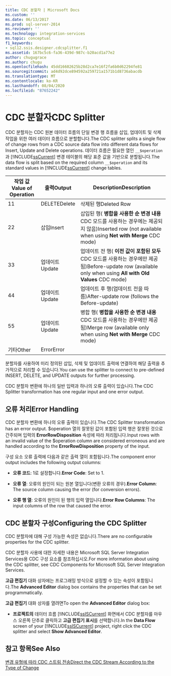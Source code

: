 ```yaml
---
title: CDC 분할자 | Microsoft Docs
ms.custom: ''
ms.date: 06/13/2017
ms.prod: sql-server-2014
ms.reviewer: ''
ms.technology: integration-services
ms.topic: conceptual
f1_keywords:
- sql12.ssis.designer.cdcsplitter.f1
ms.assetid: 167bc5c6-fa36-439d-987c-b20acd1a77e2
author: chugugrace
ms.author: chugu
ms.openlocfilehash: 45dd16602625b28d2ca7e16f2fa6b0d62294fe81
ms.sourcegitcommit: ad4d92dce894592a259721a1571b1d8736abacdb
ms.translationtype: MT
ms.contentlocale: ko-KR
ms.lasthandoff: 08/04/2020
ms.locfileid: "87652242"
---
```

# <a name="cdc-splitter"></a><span data-ttu-id="6f7f9-102">CDC 분할자</span><span class="sxs-lookup"><span data-stu-id="6f7f9-102">CDC Splitter</span></span>
  <span data-ttu-id="6f7f9-103">CDC 분할자는 CDC 원본 데이터 흐름의 단일 변경 행 흐름을 삽입, 업데이트 및 삭제 작업을 위한 여러 데이터 흐름으로 분할합니다.</span><span class="sxs-lookup"><span data-stu-id="6f7f9-103">The CDC splitter splits a single flow of change rows from a CDC source data flow into different data flows for Insert, Update and Delete operations.</span></span> <span data-ttu-id="6f7f9-104">데이터 흐름은 필요한 열인 `__$operation` 과 [!INCLUDE[ssCurrent](../../includes/sscurrent-md.md)] 변경 테이블의 해당 표준 값을 기반으로 분할됩니다.</span><span class="sxs-lookup"><span data-stu-id="6f7f9-104">The data flow is split based on the required column `__$operation` and its standard values in [!INCLUDE[ssCurrent](../../includes/sscurrent-md.md)] change tables.</span></span>  
  
|<span data-ttu-id="6f7f9-105">작업 값</span><span class="sxs-lookup"><span data-stu-id="6f7f9-105">Value of Operation</span></span>|<span data-ttu-id="6f7f9-106">출력</span><span class="sxs-lookup"><span data-stu-id="6f7f9-106">Output</span></span>|<span data-ttu-id="6f7f9-107">Description</span><span class="sxs-lookup"><span data-stu-id="6f7f9-107">Description</span></span>|  
|------------------------|------------|-----------------|  
|<span data-ttu-id="6f7f9-108">1</span><span class="sxs-lookup"><span data-stu-id="6f7f9-108">1</span></span>|<span data-ttu-id="6f7f9-109">DELETE</span><span class="sxs-lookup"><span data-stu-id="6f7f9-109">Delete</span></span>|<span data-ttu-id="6f7f9-110">삭제된 행</span><span class="sxs-lookup"><span data-stu-id="6f7f9-110">Deleted Row</span></span>|  
|<span data-ttu-id="6f7f9-111">2</span><span class="sxs-lookup"><span data-stu-id="6f7f9-111">2</span></span>|<span data-ttu-id="6f7f9-112">삽입</span><span class="sxs-lookup"><span data-stu-id="6f7f9-112">Insert</span></span>|<span data-ttu-id="6f7f9-113">삽입된 행( **병합을 사용한 순 변경 내용** CDC 모드를 사용하는 경우에는 제공되지 않음)</span><span class="sxs-lookup"><span data-stu-id="6f7f9-113">Inserted row (not available when using **Net with Merge** CDC mode)</span></span>|  
|<span data-ttu-id="6f7f9-114">3</span><span class="sxs-lookup"><span data-stu-id="6f7f9-114">3</span></span>|<span data-ttu-id="6f7f9-115">업데이트</span><span class="sxs-lookup"><span data-stu-id="6f7f9-115">Update</span></span>|<span data-ttu-id="6f7f9-116">업데이트 전 행( **이전 값이 포함된 모두** CDC 모드를 사용하는 경우에만 제공됨)</span><span class="sxs-lookup"><span data-stu-id="6f7f9-116">Before-update row (available only when using **All with Old Values** CDC mode)</span></span>|  
|<span data-ttu-id="6f7f9-117">4</span><span class="sxs-lookup"><span data-stu-id="6f7f9-117">4</span></span>|<span data-ttu-id="6f7f9-118">업데이트</span><span class="sxs-lookup"><span data-stu-id="6f7f9-118">Update</span></span>|<span data-ttu-id="6f7f9-119">업데이트 후 행(업데이트 전을 따름)</span><span class="sxs-lookup"><span data-stu-id="6f7f9-119">After-update row (follows the Before-update)</span></span>|  
|<span data-ttu-id="6f7f9-120">5</span><span class="sxs-lookup"><span data-stu-id="6f7f9-120">5</span></span>|<span data-ttu-id="6f7f9-121">업데이트</span><span class="sxs-lookup"><span data-stu-id="6f7f9-121">Update</span></span>|<span data-ttu-id="6f7f9-122">병합 행( **병합을 사용한 순 변경 내용** CDC 모드를 사용하는 경우에만 제공됨)</span><span class="sxs-lookup"><span data-stu-id="6f7f9-122">Merge row (available only when using **Net with Merge** CDC mode)</span></span>|  
|<span data-ttu-id="6f7f9-123">기타</span><span class="sxs-lookup"><span data-stu-id="6f7f9-123">Other</span></span>|<span data-ttu-id="6f7f9-124">Error</span><span class="sxs-lookup"><span data-stu-id="6f7f9-124">Error</span></span>||  
  
 <span data-ttu-id="6f7f9-125">분할자를 사용하여 미리 정의된 삽입, 삭제 및 업데이트 출력에 연결하여 해당 출력을 추가적으로 처리할 수 있습니다.</span><span class="sxs-lookup"><span data-stu-id="6f7f9-125">You can use the splitter to connect to pre-defined INSERT, DELETE, and UPDATE outputs for further processing.</span></span>  
  
 <span data-ttu-id="6f7f9-126">CDC 분할자 변환에 하나의 일반 입력과 하나의 오류 출력이 있습니다.</span><span class="sxs-lookup"><span data-stu-id="6f7f9-126">The CDC Splitter transformation has one regular input and one error output.</span></span>  
  
## <a name="error-handling"></a><span data-ttu-id="6f7f9-127">오류 처리</span><span class="sxs-lookup"><span data-stu-id="6f7f9-127">Error Handling</span></span>  
 <span data-ttu-id="6f7f9-128">CDC 분할자 변환에 하나의 오류 출력이 있습니다.</span><span class="sxs-lookup"><span data-stu-id="6f7f9-128">The CDC Splitter transformation has an error output.</span></span> <span data-ttu-id="6f7f9-129">$operation 열의 잘못된 값이 포함된 입력 행은 잘못된 것으로 간주되며 입력의 **ErrorRowDisposition** 속성에 따라 처리됩니다.</span><span class="sxs-lookup"><span data-stu-id="6f7f9-129">Input rows with an invalid value of the $operation column are considered erroneous and are handled according to the **ErrorRowDisposition** property of the input.</span></span>  
  
 <span data-ttu-id="6f7f9-130">구성 요소 오류 출력에 다음과 같은 출력 열이 포함됩니다.</span><span class="sxs-lookup"><span data-stu-id="6f7f9-130">The component error output includes the following output columns:</span></span>  
  
-   <span data-ttu-id="6f7f9-131">**오류 코드**: 1로 설정합니다.</span><span class="sxs-lookup"><span data-stu-id="6f7f9-131">**Error Code**: Set to 1.</span></span>  
  
-   <span data-ttu-id="6f7f9-132">**오류 열**: 오류의 원인이 되는 원본 열입니다(변환 오류의 경우).</span><span class="sxs-lookup"><span data-stu-id="6f7f9-132">**Error Column**: The source column causing the error (for conversion errors).</span></span>  
  
-   <span data-ttu-id="6f7f9-133">**오류 행 열**: 오류의 원인이 된 행의 입력 열입니다.</span><span class="sxs-lookup"><span data-stu-id="6f7f9-133">**Error Row Columns**: The input columns of the row that caused the error.</span></span>  
  
## <a name="configuring-the-cdc-splitter"></a><span data-ttu-id="6f7f9-134">CDC 분할자 구성</span><span class="sxs-lookup"><span data-stu-id="6f7f9-134">Configuring the CDC Splitter</span></span>  
 <span data-ttu-id="6f7f9-135">CDC 분할자에 대해 구성 가능한 속성은 없습니다.</span><span class="sxs-lookup"><span data-stu-id="6f7f9-135">There are no configurable properties for the CDC splitter.</span></span>  
  
 <span data-ttu-id="6f7f9-136">CDC 분할자 사용에 대한 자세한 내용은 Microsoft SQL Server Integration Services용 CDC 구성 요소를 참조하십시오.</span><span class="sxs-lookup"><span data-stu-id="6f7f9-136">For more information about using the CDC splitter, see CDC Components for Microsoft SQL Server Integration Services.</span></span>  
  
 <span data-ttu-id="6f7f9-137">**고급 편집기** 대화 상자에는 프로그래밍 방식으로 설정할 수 있는 속성이 포함됩니다.</span><span class="sxs-lookup"><span data-stu-id="6f7f9-137">The **Advanced Editor** dialog box contains the properties that can be set programmatically.</span></span>  
  
 <span data-ttu-id="6f7f9-138">**고급 편집기** 대화 상자를 열려면</span><span class="sxs-lookup"><span data-stu-id="6f7f9-138">To open the **Advanced Editor** dialog box:</span></span>  
  
-   <span data-ttu-id="6f7f9-139">**프로젝트의** 데이터 흐름 [!INCLUDE[ssISCurrent](../../includes/ssiscurrent-md.md)] 화면에서 CDC 분할자를 마우스 오른쪽 단추로 클릭하고 **고급 편집기 표시**를 선택합니다.</span><span class="sxs-lookup"><span data-stu-id="6f7f9-139">In the **Data Flow** screen of your [!INCLUDE[ssISCurrent](../../includes/ssiscurrent-md.md)] project, right click the CDC splitter and select **Show Advanced Editor**.</span></span>  
  
## <a name="see-also"></a><span data-ttu-id="6f7f9-140">참고 항목</span><span class="sxs-lookup"><span data-stu-id="6f7f9-140">See Also</span></span>  
 [<span data-ttu-id="6f7f9-141">변경 유형에 따라 CDC 스트림 전송</span><span class="sxs-lookup"><span data-stu-id="6f7f9-141">Direct the CDC Stream According to the Type of Change</span></span>](direct-the-cdc-stream-according-to-the-type-of-change.md)  
  
  
